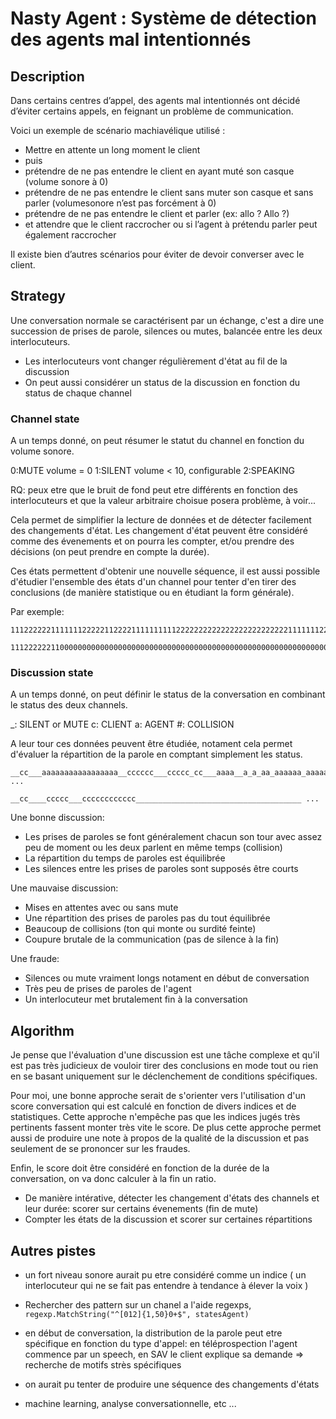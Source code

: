 # Nasty Agent : Système de détection des agents mal intentionnés

##  Description

Dans certains centres d’appel, des agents mal intentionnés ont décidé d’éviter certains appels, en feignant un problème de communication.

Voici un exemple de scénario machiavélique utilisé :

* Mettre en attente un long moment le client
* puis
* prétendre de ne pas entendre le client en ayant muté son casque (volume sonore à 0)
* prétendre de ne pas entendre le client sans muter son casque et sans parler (volumesonore n’est pas forcément à 0)
* prétendre de ne pas entendre le client et parler (ex: allo ? Allo ?)
* et attendre que le client raccrocher ou si l’agent à prétendu parler peut également raccrocher

Il existe bien d’autres scénarios pour éviter de devoir converser avec le client.

## Strategy

Une conversation normale se caractérisent par un échange, c'est a dire une succession de prises de parole, silences ou mutes, balancée entre les deux interlocuteurs. 

- Les interlocuteurs vont changer régulièrement d'état au fil de la discussion
- On peut aussi considérer un status de la discussion en fonction du status de chaque channel

### Channel state

A un temps donné, on peut résumer le statut du channel en fonction du volume sonore.

0:MUTE 			volume = 0
1:SILENT 		volume < 10, configurable
2:SPEAKING

RQ: peux etre que le bruit de fond peut etre différents en fonction des interlocuteurs et que la valeur arbitraire choisue posera problème, à voir...


Cela permet de simplifier la lecture de données et de détecter facilement des changements d'état.
Les changement d'état peuvent être considéré comme des évenements et on pourra les compter, et/ou prendre des décisions (on peut prendre en compte la durée).

Ces états permettent d'obtenir une nouvelle séquence, il est aussi possible d'étudier l'ensemble des états d'un channel pour tenter d'en tirer des conclusions (de manière statistique ou en étudiant la form générale).

Par exemple:

    111222222111111122222112222111111111122222222222222222222222221111111222222111211111222111

    111222222110000000000000000000000000000000000000000000000000000000000000000000000000000000


### Discussion state

A un temps donné, on peut définir le status de la conversation en combinant le status des deux channels.

_: SILENT or MUTE
c: CLIENT
a: AGENT
#: COLLISION

A leur tour ces données peuvent être étudiée, notament cela permet d'évaluer la répartition de la parole en comptant simplement les status.

    __cc___aaaaaaaaaaaaaaaaa__cccccc___ccccc_cc___aaaa__a_a_aa_aaaaaa_aaaaa__aaaaaa######____####___#cccccccccccc ...

    __cc____ccccc___cccccccccccc_____________________________________ ...


Une bonne discussion:

* Les prises de paroles se font généralement chacun son tour avec assez peu de moment ou les deux parlent en même temps (collision)
* La répartition du temps de paroles est équilibrée
* Les silences entre les prises de paroles sont supposés être courts

Une mauvaise discussion:

* Mises en attentes avec ou sans mute
* Une répartition des prises de paroles pas du tout équilibrée
* Beaucoup de collisions (ton qui monte ou surdité feinte)
* Coupure brutale de la communication (pas de silence à la fin)

Une fraude:

* Silences ou mute vraiment longs notament en début de conversation
* Très peu de prises de paroles de l'agent
* Un interlocuteur met brutalement fin à la conversation


## Algorithm

Je pense que l'évaluation d'une discussion est une tâche complexe et qu'il est pas très judicieux de vouloir tirer des conclusions en mode tout ou rien en se basant uniquement sur le déclenchement de conditions spécifiques.

Pour moi, une bonne approche serait de s'orienter vers l'utilisation d'un score conversation qui est calculé en fonction de divers indices et de statistiques.
Cette approche n'empêche pas que les indices jugés très pertinents fassent monter très vite le score.
De plus cette approche permet aussi de produire une note à propos de la qualité de la discussion et pas seulement de se prononcer sur les fraudes.

Enfin, le score doit être considéré en fonction de la durée de la conversation, on va donc calculer à la fin un ratio.

* De manière intérative, détecter les changement d'états des channels et leur durée: scorer sur certains évenements (fin de mute)
* Compter les états de la discussion et scorer sur certaines répartitions



## Autres pistes

* un fort niveau sonore aurait pu etre considéré comme un indice ( un interlocuteur qui ne se fait pas entendre à tendance à élever la voix )

* Rechercher des pattern sur un chanel a l'aide regexps, 
    `regexp.MatchString("^[012]{1,50}0+$", statesAgent)`

* en début de conversation, la distribution de la parole peut etre spécifique en fonction du type d'appel: en téléprospection l'agent commence par un speech, en SAV le client explique sa demande => recherche de motifs strès spécifiques

* on aurait pu tenter de produire une séquence des changements d'états

* machine learning, analyse conversationnelle, etc ...

